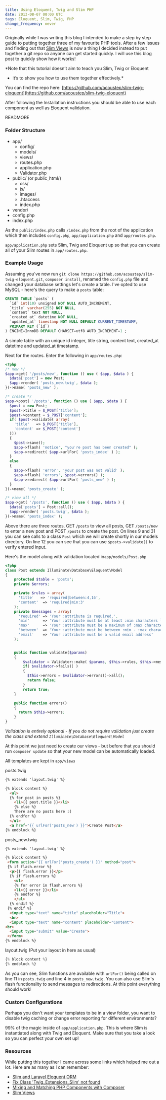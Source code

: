 ```yaml
---
title: Using Eloquent, Twig and Slim PHP
date: 2013-08-07 00:00 UTC
tags: Eloquent, Slim, Twig, PHP
change_frequency: never
---
```


Originally while I was writing this blog I intended to make a step by
step guide to putting together three of my favourite PHP tools. After a
few issues and finding out that [Slim Views](https://github.com/codeguy/Slim-Views) is now a thing I decided
instead to put together a git repo so anyone can get started quickly. I
will use this blog post to quickly show how it works!

*Note that this tutorial doesn’t aim to teach you Slim, Twig or Eloquent
- It’s to show you how to use them together effectively.*

You can find the repo here: [https://github.com/acoustep/slim-twig-eloquent](https://github.com/acoustep/slim-twig-eloquent)

After following the Installation instructions you should be able to use each component as well as Eloquent validation.

READMORE

### Folder Structure

* app/
  * config/
  * models/
  * views/
  * routes.php
  * application.php
  * Validator.php
* public/ (or public_html/)
  * css/
  * js/
  * images/
  * .htaccess
  * index.php
* vendor/
* config.php
* index.php

As the ```public/index.php``` calls ```/index.php``` from the root of the application which then includes ```config.php```, ```app/application.php``` and ```app/routes.php```.

```app/application.php``` sets Slim, Twig and Eloquent up so that you can create all of your Slim routes in ```app/routes.php```.

### Example Usage

Assuming you've now run ```git clone https://github.com/acoustep/slim-twig-eloquent.git```, ```composer install```, renamed the ```config.php``` file and changed your database settings let's create a table.  I've opted to use MySQL - here's the query to make a ```posts``` table:

```sql
CREATE TABLE `posts` (
  `id` int(10) unsigned NOT NULL AUTO_INCREMENT,
  `title` varchar(255) NOT NULL,
  `content` text NOT NULL,
  `created_at` datetime NOT NULL,
  `updated_at` timestamp NOT NULL DEFAULT CURRENT_TIMESTAMP,
  PRIMARY KEY (`id`)
) ENGINE=InnoDB DEFAULT CHARSET=utf8 AUTO_INCREMENT=1 ;
```

A simple table with an unique id integer, title string, content text, created_at datetime and updated_at timestamp.

Next for the routes.  Enter the following in ```app/routes.php```:


```php
<?php
/* new */
$app->get( '/posts/new', function () use ( $app, $data ) {
  $data['post'] = new Post;
  $app->render( 'posts_new.twig', $data );
})->name( 'posts_new' );

/* create */
$app->post( '/posts', function () use ( $app, $data ) {
  $post = new Post;
  $post->title = $_POST['title'];
  $post->content = $_POST['content'];
  if( $post->validate( array( 
    'title'   => $_POST['title'], 
    'content' => $_POST['content'] 
  )))
  {
    $post->save();
    $app->flash( 'notice', "you're post has been created" );
    $app->redirect( $app->urlFor( 'posts_index' ) );
  }
  else
  {
    $app->flash( 'error', 'your post was not valid' );
    $app->flash( 'errors', $post->errors() );
    $app->redirect( $app->urlFor( 'posts_new' ) );
  }
})->name( 'posts_create' );

/* view all */
$app->get( '/posts', function () use ( $app, $data ) {
  $data['posts'] = Post::all();
  $app->render( 'posts.twig', $data );
})->name( 'posts_index' );
```

Above there are three routes.  GET ```/posts``` to view all posts,  GET ```/posts/new``` to enter a new post and POST ```/posts``` to create the post.  On lines 9 and 31 you can see calls to a class ```Post``` which we will create shortly in our models directory.  On line 12 you can see that you can use ```$posts->validate()``` to verify entered input.

Here's the  model along with validation located in```app/models/Post.php```


```php
<?php
class Post extends Illuminate\Database\Eloquent\Model
{
    protected $table = 'posts';
    private $errors;

    private $rules = array(
      'title'   => 'required|between:4,16',
      'content'  => 'required|min:3'
    );
    private $messages = array(
      'required' => 'Your :attribute is required.',
      'min'      => 'Your :attribute must be at least :min characters long.',
      'max'      => 'Your :attribute must be a maximum of :max characters long.',
      'between'  => 'Your :attribute must be between :min - :max characters long.',
      'email'    => 'Your :attribute must be a valid email address'
    );


    public function validate($params)
    {
        $validator = Validator::make( $params, $this->rules, $this->messages );
        if( $validator->fails() )
        {
          $this->errors = $validator->errors()->all();
          return false;
        }
        return true;
    }    

    public function errors()
    {
      return $this->errors;
    }
}
```

*Validation is entirely optional - If you do not require validation just create the class and extend ```Illuminate\Database\Eloquent\Model```*

At this point we just need to create our views - but before that you should run ```composer update``` so that your new model can be automatically loaded.

All templates are kept in ```app/views```  

posts.twig

```html
{% extends 'layout.twig' %}

{% block content %}
  <ul>
  {% for post in posts %}
    <li>{{ post.title }}</li>
    {% else %}
    There are no posts here :(
  {% endfor %}
  </ul>
  <a href="{{ urlFor('posts_new') }}">Create Post</a>
{% endblock %}
```

posts_new.twig

```html
{% extends 'layout.twig' %}

{% block content %}
 <form action="{{ urlFor('posts_create') }}" method="post">
 {% if flash.error %}
  <p>{{ flash.error }}</p>
  {% if flash.errors %}
    <ul>
    {% for error in flash.errors %}
    <li>{{ error }}</li>
    {% endfor %}
    </ul>
  {% endif %}
 {% endif %}
  <input type="text" name="title" placeholder="Title">
  <br>
  <input type="text" name="content" placeholder="Content">
<br>
  <input type="submit" value="Create">
 </form>
{% endblock %}
```

layout.twig (Put your layout in here as usual)

```php
{% block content %}
{% endblock %}
```

As you can see, Slim functions are available with ```urlFor()``` being called on line 11 in ```posts.twig``` and line 4 in ```posts_new.twig```.  You can also use Slim's flash functionality to send messages to redirections.  At this point everything should work!

### Custom Configurations

Perhaps you don't want your templates to be in a view folder, you want to disable twig caching or change error reporting for different environments?

99% of the magic inside of ```app/application.php```.  This is where Slim is instantiated along with Twig and Eloquent. Make sure that you take a look so you can perfect your own set up!

### Resources

While putting this together I came across some links which helped me out a lot.  Here are as many as I can remember:

* [Slim and Laravel Eloquent ORM](http://www.slimframework.com/news/slim-and-laravel-eloquent-orm)
* [Fix Class 'Twig\_Extensions\_Slim' not found](https://github.com/codeguy/Slim-Extras/pull/58)
* [Mixing and Matching PHP Components with Composer](http://www.12devsofxmas.co.uk/post/2012-12-29-day-4-mixing-and-matching-php-components-with-composer)
* [Slim Views](https://github.com/codeguy/Slim-Views)
